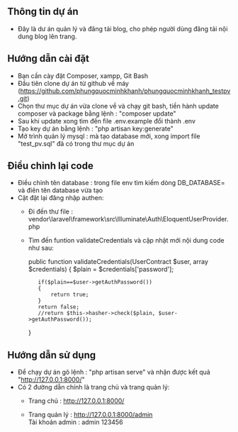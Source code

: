 
## Thông tin dự án

- Đây là dư án quản lý và đăng tải blog, cho phép người dùng đăng tải nội dung blog lên trang.

## Hướng dẫn cài đặt
- Bạn cần cày đặt Composer, xampp, Git Bash
- Đầu tiên clone dự án từ github về máy (https://github.com/phungquocminhkhanh/phungquocminhkhanh_testpv.git)
- Chọn thư mục dự án vừa clone về và chạy git bash, tiền hành update composer và package bằng lệnh : "composer update"
- Sau khi update xong tìm đến file .env.example đổi thành .env
- Tạo key dự án bằng lệnh : "php artisan key:generate"
- Mở trình quản lý mysql : mà tạo database mới, xong import file "test_pv.sql" đã có trong thư mục dự án



## Điều chỉnh lại code

- Điều chỉnh tên database : trong file env tìm kiếm dòng DB_DATABASE=   và điên tên database vừa tạo
- Cặt đặt lại đăng nhập authen:
   + Đi đến thư file :  vendor\laravel\framework\src\Illuminate\Auth\EloquentUserProvider.php
   + Tìm đến funtion validateCredentials và cập nhật mới nội dung code như sau:

     	public function validateCredentials(UserContract $user, array $credentials)
	    {
	        $plain = $credentials['password'];

	        if($plain==$user->getAuthPassword())
	        {
	            return true;
	        }
	        return false;
	        //return $this->hasher->check($plain, $user->getAuthPassword());
	    }

## Hướng dẫn sử dụng
- Để chạy dự án gõ lệnh : "php artisan serve"  và nhận được kết quả "http://127.0.0.1:8000/"
- Có 2 đường dẫn chính là trang chủ và trang quản lý:
	+ Trang chủ : http://127.0.0.1:8000/

	+ Trang quản lý : http://127.0.0.1:8000/admin  
		Tài khoản admin :  admin  123456  
